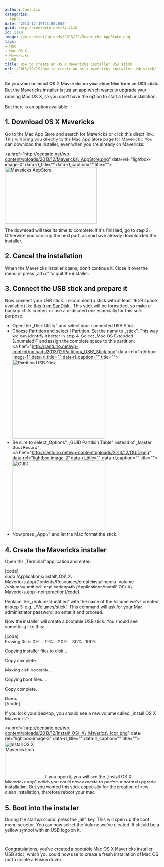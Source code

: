 ```yaml
---
author: Centurio
categories:
- Apple
date: "2013-12-19T13:00:05Z"
guid: http://centurio.net/?p=2110
id: 2110
image: /wp-content/uploads/2013/12/Mavericks_AppStore.png
tags:
- Mac
- Mac OS X
- Mavericks
- USB
title: How to create an OS X Mavericks installer USB stick
url: /2013/12/19/how-to-create-an-os-x-mavericks-installer-usb-stick/
---
```

<span style="line-height: 1.5em;">So you want to install OS X Mavericks on your older Mac from an USB stick. But the Mavericks installer is just an app which wants to upgrade your running Mac OS X, so you don't have the option to start a fresh installation.</span>

But there is an option available:

## 1. Download OS X Mavericks

Go to the Mac App Store and search for Mavericks or click this direct link. This will bring you directly to the Mac App Store page for Mavericks. You can download the installer, even when you are already on Mavericks:

<a href="http://centurio.net/wp-content/uploads/2013/12/Mavericks\_AppStore.png" data-rel="lightbox-image-0" data-rl\_title="" data-rl_caption="" title=""><img loading="lazy" class="aligncenter size-medium wp-image-2111" alt="Mavericks AppStore" src="http://centurio.net/wp-content/uploads/2013/12/Mavericks_AppStore-300x184.png" width="300" height="184" srcset="https://centurio.net/wp-content/uploads/2013/12/Mavericks_AppStore-300x184.png 300w, https://centurio.net/wp-content/uploads/2013/12/Mavericks_AppStore-800x492.png 800w, https://centurio.net/wp-content/uploads/2013/12/Mavericks_AppStore-35x21.png 35w, https://centurio.net/wp-content/uploads/2013/12/Mavericks_AppStore.png 1001w" sizes="(max-width: 300px) 100vw, 300px" /></a>

The download will take its time to complete. If it's finished, go to step 2. Otherwise you can skip the next part, as you have already downloaded the installer.

## 2. Cancel the installation

When the Mavericks installer opens, don't continue it. Close it over the menu or press &#8222;alt+q" to quit the installer.

## 3. Connect the USB stick and prepare it

Now connect your USB stick. I recommend a stick with at least 16GB space available (like [this from SanDisk](http://www.amazon.de/gp/product/B00422DCB6)). This stick will be formatted, so make a backup of its content or use a dedicated one especially for this sole purpose.

  * Open the &#8222;Disk Utility" and select your connected USB Stick.
  * Choose Partition and select 1 Partition. Set the name to &#8222;stick". This way we can identify it better in step 4. Select &#8222;Mac OS Extended (Journaled)" and assign the complete space to this partition:  
    <a href="http://centurio.net/wp-content/uploads/2013/12/Partition\_USB\_Stick.png" data-rel="lightbox-image-1" data-rl\_title="" data-rl\_caption="" title=""><img loading="lazy" class="aligncenter size-medium wp-image-2114" alt="Partition USB Stick" src="http://centurio.net/wp-content/uploads/2013/12/Partition_USB_Stick-300x258.png" width="300" height="258" srcset="https://centurio.net/wp-content/uploads/2013/12/Partition_USB_Stick-300x258.png 300w, https://centurio.net/wp-content/uploads/2013/12/Partition_USB_Stick-35x30.png 35w, https://centurio.net/wp-content/uploads/2013/12/Partition_USB_Stick.png 745w" sizes="(max-width: 300px) 100vw, 300px" /></a>
  * Be sure to select &#8222;Options", &#8222;GUID Partition Table" instead of &#8222;Master Boot Record":  
    <a href="http://centurio.net/wp-content/uploads/2013/12/GUID.png" data-rel="lightbox-image-2" data-rl\_title="" data-rl\_caption="" title=""><img loading="lazy" class="aligncenter size-medium wp-image-2113" alt="GUID" src="http://centurio.net/wp-content/uploads/2013/12/GUID-300x229.png" width="300" height="229" srcset="https://centurio.net/wp-content/uploads/2013/12/GUID-300x229.png 300w, https://centurio.net/wp-content/uploads/2013/12/GUID-35x26.png 35w, https://centurio.net/wp-content/uploads/2013/12/GUID.png 457w" sizes="(max-width: 300px) 100vw, 300px" /></a>
  * Now press &#8222;Apply" and let the Mac format the stick.

## 4. Create the Mavericks installer

Open the &#8222;Terminal" application and enter:

[code]  
sudo /Applications/Install\ OS\ X\ Mavericks.app/Contents/Resources/createinstallmedia -volume /Volumes/untitled -applicationpath /Applications/Install\ OS\ X\ Mavericks.app -nointeraction[/code]

Replace the &#8222;/Volumes/untitled" with the name of the Volume we've created in step 3, e.g. &#8222;/Volumes/stick". This command will ask for your Mac administrator password, so enter it and proceed.

Now the installer will create a bootable USB stick. You should see something like this:

[code]  
Erasing Disk: 0%... 10%... 20%... 30%...100%...

Copying installer files to disk...

Copy complete.

Making disk bootable...

Copying boot files...

Copy complete.

Done.  
[/code]

If you look your desktop, you should see a new volume called &#8222;Install OS X Mavericks":

<a href="http://centurio.net/wp-content/uploads/2013/12/Install\_OS\_X\_Maverics\_Icon.png" data-rel="lightbox-image-3" data-rl\_title="" data-rl\_caption="" title=""><img loading="lazy" class="aligncenter size-full wp-image-2115" alt="Install OS X Maverics Icon" src="http://centurio.net/wp-content/uploads/2013/12/Install_OS_X_Maverics_Icon.png" width="130" height="121" srcset="https://centurio.net/wp-content/uploads/2013/12/Install_OS_X_Maverics_Icon.png 130w, https://centurio.net/wp-content/uploads/2013/12/Install_OS_X_Maverics_Icon-35x32.png 35w" sizes="(max-width: 130px) 100vw, 130px" /></a>If you open it, you will see the &#8222;Install OS X Mavericks.app" which you could now execute to perfom a normal upgrade installation. But you wanted this stick especially for the creation of new clean installation, therefore reboot your mac.

## 5. Boot into the installer

During the startup sound, press the &#8222;alt" key. This will open up the boot menu selector. You can now select the Volume we've created. It should be a yellow symbol with an USB logo on it.

&nbsp;

Congratulations, you've created a bootable Mac OS X Mavericks installer USB stick, which you could now use to create a fresh installation of Mac OS (or to create a Fusion drive).